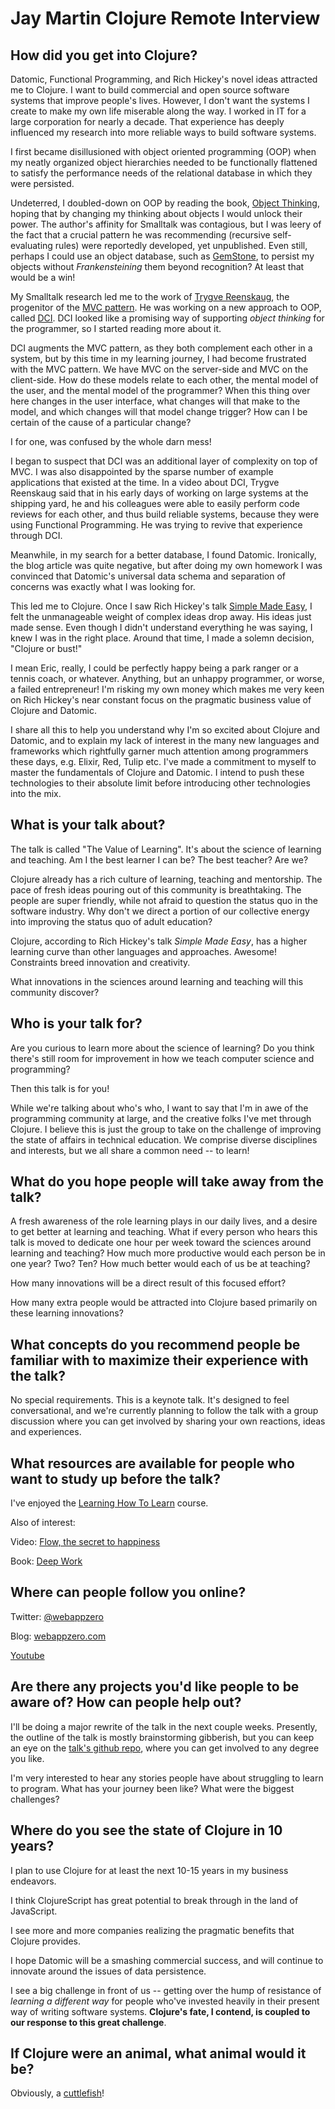 # Jay Martin Clojure Remote Interview

## How did you get into Clojure?

Datomic, Functional Programming, and Rich Hickey's novel ideas attracted me to Clojure. I want to build commercial and open source software systems that improve people's lives. However, I don't want the systems I create to make my own life miserable along the way. I worked in IT for a large corporation for nearly a decade. That experience has deeply influenced my research into more reliable ways to build software systems.

I first became disillusioned with object oriented programming (OOP) when my neatly organized object hierarchies needed to be functionally flattened to satisfy the performance needs of the relational database in which they were persisted.

Undeterred, I doubled-down on OOP by reading the book, [Object Thinking](https://www.goodreads.com/book/show/43940.Object_Thinking), hoping that by changing my thinking about objects I would unlock their power. The author's affinity for Smalltalk was contagious, but I was leery of the fact that a crucial pattern he was recommending (recursive self-evaluating rules) were reportedly developed, yet unpublished. Even still, perhaps I could use an object database, such as [GemStone](https://gemtalksystems.com/products/gs64/), to persist my objects without *Frankensteining* them beyond recognition? At least that would be a win!

My Smalltalk research led me to the work of [Trygve Reenskaug](https://en.wikipedia.org/wiki/Trygve_Reenskaug), the progenitor of the [MVC pattern](https://en.wikipedia.org/wiki/Model%E2%80%93view%E2%80%93controller). He was working on a new approach to OOP, called [DCI](https://en.wikipedia.org/wiki/Data,_context_and_interaction). DCI looked like a promising way of supporting *object thinking* for the programmer, so I started reading more about it. 

DCI augments the MVC pattern, as they both complement each other in a system, but by this time in my learning journey, I had become frustrated with the MVC pattern. We have MVC on the server-side and MVC on the client-side. How do these models relate to each other, the mental model of the user, and the mental model of the programmer? When this thing over here changes in the user interface, what changes will that make to the model, and which changes will that model change trigger? How can I be certain of the cause of a particular change?

I for one, was confused by the whole darn mess!

I began to suspect that DCI was an additional layer of complexity on top of MVC. I was also disappointed by the sparse number of example applications that existed at the time. In a video about DCI, Trygve Reenskaug said that in his early days of working on large systems at the shipping yard, he and his colleagues were able to easily perform code reviews for each other, and thus build reliable systems, because they were using Functional Programming. He was trying to revive that experience through DCI.

Meanwhile, in my search for a better database, I found Datomic. Ironically, the blog article was quite negative, but after doing my own homework I was convinced that Datomic's universal data schema and separation of concerns was exactly what I was looking for.

This led me to Clojure. Once I saw Rich Hickey's talk [Simple Made Easy](https://www.infoq.com/presentations/Simple-Made-Easy), I felt the unmanageable weight of complex ideas drop away. His ideas just made sense. Even though I didn't understand everything he was saying, I knew I was in the right place. Around that time, I made a solemn decision, "Clojure or bust!"

I mean Eric, really, I could be perfectly happy being a park ranger or a tennis coach, or whatever. Anything, but an unhappy programmer, or worse, a failed entrepreneur! I'm risking my own money which makes me very keen on Rich Hickey's near constant focus on the pragmatic business value of Clojure and Datomic.

I share all this to help you understand why I'm so excited about Clojure and Datomic, and to explain my lack of interest in the many new languages and frameworks which rightfully garner much attention among programmers these days, e.g. Elixir, Red, Tulip etc. I've made a commitment to myself to master the fundamentals of Clojure and Datomic. I intend to push these technologies to their absolute limit before introducing other technologies into the mix.

## What is your talk about?

The talk is called "The Value of Learning". It's about the science of learning and teaching. Am I the best learner I can be? The best teacher? Are we?

Clojure already has a rich culture of learning, teaching and mentorship. The pace of fresh ideas pouring out of this community is breathtaking. The people are super friendly, while not afraid to question the status quo in the software industry. Why don't we direct a portion of our collective energy into improving the status quo of adult education?

Clojure, according to Rich Hickey's talk *Simple Made Easy*, has a higher learning curve than other languages and approaches. Awesome! Constraints breed innovation and creativity.

What innovations in the sciences around learning and teaching will this community discover?

## Who is your talk for?

Are you curious to learn more about the science of learning? Do you think there's still room for improvement in how we teach computer science and programming?

Then this talk is for you!

While we're talking about who's who, I want to say that I'm in awe of the programming community at large, and the creative folks I've met through Clojure. I believe this is just the group to take on the challenge of improving the state of affairs in technical education. We comprise diverse disciplines and interests, but we all share a common need -- to learn!

## What do you hope people will take away from the talk?

A fresh awareness of the role learning plays in our daily lives, and a desire to get better at learning and teaching. What if every person who hears this talk is moved to dedicate one hour per week toward the sciences around learning and teaching? How much more productive would each person be in one year? Two? Ten? How much better would each of us be at teaching?

How many innovations will be a direct result of this focused effort?

How many extra people would be attracted into Clojure based primarily on these learning innovations?

## What concepts do you recommend people be familiar with to maximize their experience with the talk?

No special requirements. This is a keynote talk. It's designed to feel conversational, and we're currently planning to follow the talk with a group discussion where you can get involved by sharing your own reactions, ideas and experiences.

## What resources are available for people who want to study up before the talk?

I've enjoyed the [Learning How To Learn](https://www.coursera.org/learn/learning-how-to-learn) course.

Also of interest:

Video: [Flow, the secret to happiness](https://www.ted.com/talks/mihaly_csikszentmihalyi_on_flow)

Book: [Deep Work](https://www.goodreads.com/book/show/25744928-deep-work)

## Where can people follow you online?

Twitter: [@webappzero](https://twitter.com/webappzero)

Blog: [webappzero.com](http://webappzero.com)

[Youtube](https://www.youtube.com/channel/UC2rHyGvXk17dGxK55uoDeFw)

## Are there any projects you'd like people to be aware of? How can people help out?

I'll be doing a major rewrite of the talk in the next couple weeks. Presently, the outline of the talk is mostly brainstorming gibberish, but you can keep an eye on the [talk's github repo](https://github.com/webappzero/cr17-to-zero), where you can get involved to any degree you like.

I'm very interested to hear any stories people have about struggling to learn to program. What has your journey been like? What were the biggest challenges?

## Where do you see the state of Clojure in 10 years?

I plan to use Clojure for at least the next 10-15 years in my business endeavors.

I think ClojureScript has great potential to break through in the land of JavaScript.

I see more and more companies realizing the pragmatic benefits that Clojure provides.

I hope Datomic will be a smashing commercial success, and will continue to innovate around the issues of data persistence.

I see a big challenge in front of us -- getting over the hump of resistance of *learning a different way* for people who've invested heavily in their present way of writing software systems. **Clojure's fate, I contend, is coupled to our response to this great challenge**.

## If Clojure were an animal, what animal would it be?

Obviously, a [cuttlefish](https://en.wikipedia.org/wiki/Cuttlefish)!
